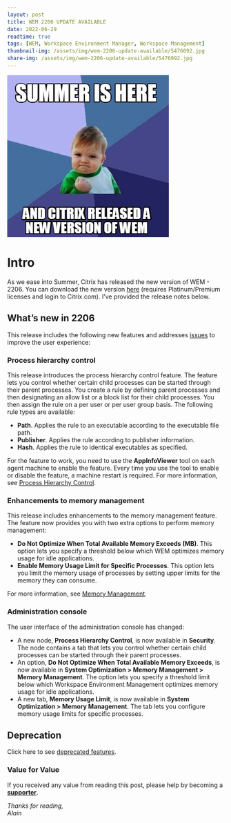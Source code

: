 ```yaml
---
layout: post
title: WEM 2206 UPDATE AVAILABLE
date: 2022-06-29
readtime: true
tags: [WEM, Workspace Environment Manager, Workspace Management]
thumbnail-img: /assets/img/wem-2206-update-available/5476092.jpg
share-img: /assets/img/wem-2206-update-available/5476092.jpg
---
```

![Happy Kid](/assets/img/wem-2206-update-available/5476092.jpg)

<!-- wp:heading {"level":1} -->
<h1 id="intro">Intro</h1>
<!-- /wp:heading -->

<!-- wp:paragraph -->
<p>As we ease into Summer, Citrix has released the new version of WEM - 2206. You can download the new version <a href="https://www.citrix.com/downloads/citrix-virtual-apps-and-desktops/components/workspace-environment-management-2206.html">here</a> (requires Platinum/Premium licenses and login to Citrix.com). I’ve provided the release notes below. </p>
<!-- /wp:paragraph -->

<!-- wp:heading -->
<h2 id="whats-new-in-2206">What’s new in 2206<a href="void(0)"></a></h2>
<!-- /wp:heading -->

<!-- wp:paragraph -->
<p>This release includes the following new features and addresses&nbsp;<a href="https://docs.citrix.com/en-us/workspace-environment-management/current-release/fixed-issues.html">issues</a>&nbsp;to improve the user experience:</p>
<!-- /wp:paragraph -->

<!-- wp:heading {"level":3} -->
<h3 id="process-hierarchy-control">Process hierarchy control</h3>
<!-- /wp:heading -->

<!-- wp:paragraph -->
<p>This release introduces the process hierarchy control feature. The feature lets you control whether certain child processes can be started through their parent processes. You create a rule by defining parent processes and then designating an allow list or a block list for their child processes. You then assign the rule on a per user or per user group basis. The following rule types are available:</p>
<!-- /wp:paragraph -->

<!-- wp:list -->
<ul><li><strong>Path</strong>. Applies the rule to an executable according to the executable file path.</li><li><strong>Publisher</strong>. Applies the rule according to publisher information.</li><li><strong>Hash</strong>. Applies the rule to identical executables as specified.</li></ul>
<!-- /wp:list -->

<!-- wp:paragraph -->
<p>For the feature to work, you need to use the&nbsp;<strong>AppInfoViewer</strong>&nbsp;tool on each agent machine to enable the feature. Every time you use the tool to enable or disable the feature, a machine restart is required. For more information, see&nbsp;<a href="https://docs.citrix.com/en-us/workspace-environment-management/current-release/user-interface-description/security.html#process-hierarchy-control">Process Hierarchy Control</a>.</p>
<!-- /wp:paragraph -->

<!-- wp:heading {"level":3} -->
<h3 id="enhancements-to-memory-management">Enhancements to memory management</h3>
<!-- /wp:heading -->

<!-- wp:paragraph -->
<p>This release includes enhancements to the memory management feature. The feature now provides you with two extra options to perform memory management:</p>
<!-- /wp:paragraph -->

<!-- wp:list -->
<ul><li><strong>Do Not Optimize When Total Available Memory Exceeds (MB)</strong>. This option lets you specify a threshold below which WEM optimizes memory usage for idle applications.</li><li><strong>Enable Memory Usage Limit for Specific Processes</strong>. This option lets you limit the memory usage of processes by setting upper limits for the memory they can consume.</li></ul>
<!-- /wp:list -->

<!-- wp:paragraph -->
<p>For more information, see&nbsp;<a href="https://docs.citrix.com/en-us/workspace-environment-management/current-release/user-interface-description/system-optimization/memory-management.html">Memory Management</a>.</p>
<!-- /wp:paragraph -->

<!-- wp:heading {"level":3} -->
<h3 id="administration-console">Administration console</h3>
<!-- /wp:heading -->

<!-- wp:paragraph -->
<p>The user interface of the administration console has changed:</p>
<!-- /wp:paragraph -->

<!-- wp:list -->
<ul><li>A new node,&nbsp;<strong>Process Hierarchy Control</strong>, is now available in&nbsp;<strong>Security</strong>. The node contains a tab that lets you control whether certain child processes can be started through their parent processes.</li><li>An option,&nbsp;<strong>Do Not Optimize When Total Available Memory Exceeds</strong>, is now available in&nbsp;<strong>System Optimization &gt; Memory Management &gt; Memory Management</strong>. The option lets you specify a threshold limit below which Workspace Environment Management optimizes memory usage for idle applications.</li><li>A new tab,&nbsp;<strong>Memory Usage Limit</strong>, is now available in&nbsp;<strong>System Optimization &gt; Memory Management</strong>. The tab lets you configure memory usage limits for specific processes.</li></ul>
<!-- /wp:list -->

<!-- wp:heading -->
<h2 id="deprecation">Deprecation</h2>
<!-- /wp:heading -->

<!-- wp:paragraph {"fontSize":"normal"} -->
<p class="has-normal-font-size">Click here to see <a href="https://docs.citrix.com/en-us/workspace-environment-management/current-release/deprecation.html" target="_blank" rel="noreferrer noopener">deprecated features</a>.</p>
<!-- /wp:paragraph -->

### Value for Value
If you received any value from reading this post, please help by becoming a [**supporter**](https://www.paypal.com/donate?hosted_button_id=73HNLGA2SGLLU).

<!-- wp:paragraph -->
<p><em>Thanks for reading,<br />
Alain</em></p>
<!-- /wp:paragraph -->
